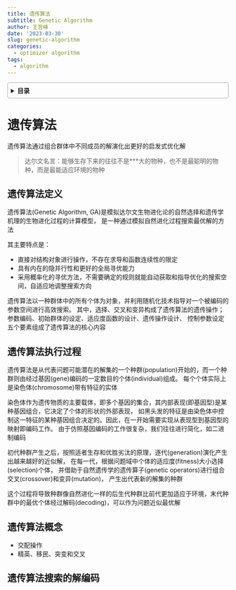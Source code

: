 ```yaml
---
title: 遗传算法
subtitle: Genetic Algorithm
author: 王哲峰
date: '2023-03-30'
slug: genetic-algorithm
categories:
  - optimizer algorithm
tags:
  - algorithm
---
```


<style>
details {
    border: 1px solid #aaa;
    border-radius: 4px;
    padding: .5em .5em 0;
}
summary {
    font-weight: bold;
    margin: -.5em -.5em 0;
    padding: .5em;
}
details[open] {
    padding: .5em;
}
details[open] summary {
    border-bottom: 1px solid #aaa;
    margin-bottom: .5em;
}
</style>

<details><summary>目录</summary><p>

- [遗传算法](#遗传算法)
  - [遗传算法定义](#遗传算法定义)
  - [遗传算法执行过程](#遗传算法执行过程)
  - [遗传算法概念](#遗传算法概念)
  - [遗传算法搜索的解编码](#遗传算法搜索的解编码)
</p></details><p></p>

# 遗传算法

遗传算法通过组合群体中不同成员的解演化出更好的启发式优化解

> 达尔文名言：能够生存下来的往往不是***大的物种，也不是最聪明的物种，而是最能适应环境的物种






## 遗传算法定义

遗传算法(Genetic Algorithm, GA)是模拟达尔文生物进化论的自然选择和遗传学机理的生物进化过程的计算模型，
是一种通过模拟自然进化过程搜索最优解的方法

其主要特点是：

* 直接对结构对象进行操作，不存在求导和函数连续性的限定
* 具有内在的隐并行性和更好的全局寻优能力
* 采用概率化的寻优方法，不需要确定的规则就能自动获取和指导优化的搜索空间，自适应地调整搜索方向

遗传算法以一种群体中的所有个体为对象，并利用随机化技术指导对一个被编码的参数空间进行高效搜索。
其中，选择、交叉和变异构成了遗传算法的遗传操作；参数编码、初始群体的设定、适应度函数的设计、遗传操作设计、
控制参数设定五个要素组成了遗传算法的核心内容

## 遗传算法执行过程

遗传算法是从代表问题可能潜在的解集的一个种群(population)开始的，而一个种群则由经过基因(gene)编码的一定数目的个体(individual)组成。
每个个体实际上是染色体(chromosome)带有特征的实体

染色体作为遗传物质的主要载体，即多个基因的集合，其内部表现(即基因型)是某种基因组合，它决定了个体的形状的外部表现，
如黑头发的特征是由染色体中控制这一特征的某种基因组合决定的。因此，在一开始需要实现从表现型到基因型的映射即编码工作。
由于仿照基因编码的工作很复杂，我们往往进行简化，如二进制编码

初代种群产生之后，按照适者生存和优胜劣汰的原理，逐代(generation)演化产生出越来越好的近似解，
在每一代，根据问题域中个体的适应度(fitness)大小选择(selection)个体，
并借助于自然遗传学的遗传算子(genetic operators)进行组合交叉(crossover)和变异(mutation)，
产生出代表新的解集的种群

这个过程将导致种群像自然进化一样的后生代种群比前代更加适应于环境，末代种群中的最优个体经过解码(decoding)，可以作为问题近似最优解

## 遗传算法概念 

* 交配操作
* 精英、移民、突变和交叉


## 遗传算法搜索的解编码